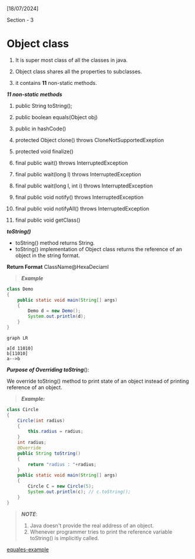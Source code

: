 [18/07/2024]

Section - 3

# Object class

  

1. It is super most class of all the classes in java.

2. Object class shares all the properties to subclasses.

3. it contains **11** non-static methods.

  

***11 non-static methods***

  

1. public String toString();

2. public boolean equals(Object obj)

3. public in hashCode()

4. protected Object clone() throws CloneNotSupportedExeption

5. protected void finalize()

6. final public wait() throws InterruptedException

7. final public wait(long l) throws InterruptedException

8. final public wait(long l, int i) throws InterruptedException

9. final public void notify() throws InterruptedException

10. final public void notifyAll() throws InterruptedException

11. final public void getClass()

***toString()***

- toString() method returns String.
- toString() implementation of Object class returns the reference of an object in the string format.

**Return Format** ClassName@HexaDeciaml

>***Example***

```java
class Demo
{
	public static void main(String[] args)
	{
		Demo d = new Demo();
		System.out.println(d);
	}
}
```

```mermaid
graph LR

a[d 11010]
b[11010]
a-->b

```
***Purpose of Overriding toString***():

We override toString() method to print state of an object instead of printing reference of an object.

>***Example:***

```java
class Circle
{
	Circle(int radius)
	{
		this.radius = radius;
	}
	int radius;
	@Override
	public String toString()
	{
		return "radius : "+radius;
	}
	public static void main(String[] args)
	{
		Circle C = new Circle(5);
		System.out.println(c); // c.toString();
	}
}	
``` 

>***NOTE***:
>1. Java doesn't provide the real address of an object.
>2. Whenever programmer tries to print the reference variable toString() is implicitly called.

[equales-example](Object_class)